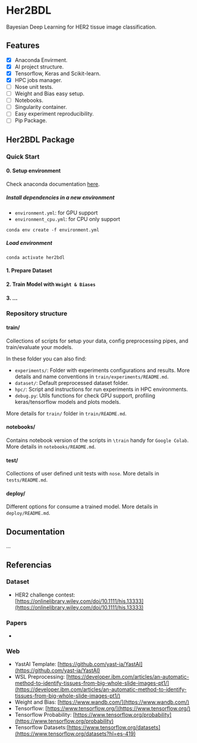 # Her2BDL

Bayesian Deep Learning for HER2 tissue image classification.

## Features

- [x] Anaconda Envirment.
- [x] AI project structure.
- [x] Tensorflow, Keras and Scikit-learn.
- [x] HPC jobs manager.
- [ ] Nose unit tests.
- [ ] Weight and Bias easy setup.
- [ ] Notebooks.
- [ ] Singularity container.
- [ ] Easy experiment reproducibility.
- [ ] Pip Package.

## Her2BDL Package

### Quick Start

#### 0. Setup environment

Check anaconda documentation [here](https://docs.conda.io/projects/conda/en/latest/user-guide/tasks/manage-environments.html#creating-an-environment-from-an-environment-yml-file).

##### Install dependencies in a new environment

* `environment.yml`: for GPU support
* `environment_cpu.yml`: for CPU only support

```
conda env create -f environment.yml
```

##### Load environment

```
conda activate her2bdl
```

#### 1. Prepare Dataset

#### 2. Train Model with `Weight & Biases`

#### 3. ...

### Repository structure

#### train/

Collections of scripts for setup your data, config preprocessing pipes, and train/evaluate your models.

In these folder you can also find:
* `experiments/`: Folder with experiments configurations and results. More details and name conventions in `train/experiments/README.md`.
* `dataset/`: Default preprocessed dataset folder.
* `hpc/`: Script and instructions for run experiments in HPC environments.
* `debug.py`: Utils functions for check GPU support, profiling keras/tensorflow models and plots models.

More details for `train/` folder in  `train/README.md`.

#### notebooks/

Contains notebook version of the scripts in `\train` handy for `Google Colab`. More details in `notebooks/README.md`.



#### test/

Collections of user defined unit tests with `nose`. More details in `tests/README.md`.

#### deploy/

Different options for consume a trained model. More details in `deploy/README.md`.

## Documentation

...


## Referencias

### Dataset

- HER2 challenge contest: [https://onlinelibrary.wiley.com/doi/10.1111/his.13333](https://onlinelibrary.wiley.com/doi/10.1111/his.13333)

### Papers

- 

### Web

- YastAI Template: [https://github.com/yast-ia/YastAI](https://github.com/yast-ia/YastAI)
- WSL Preprocessing: [https://developer.ibm.com/articles/an-automatic-method-to-identify-tissues-from-big-whole-slide-images-pt1/](https://developer.ibm.com/articles/an-automatic-method-to-identify-tissues-from-big-whole-slide-images-pt1/)
- Weight and Bias: [https://www.wandb.com/](https://www.wandb.com/)
- Tensorflow: [https://www.tensorflow.org/](https://www.tensorflow.org/)
- Tensorflow Probability: [https://www.tensorflow.org/probability](https://www.tensorflow.org/probability)
- Tensorflow Datasets:[https://www.tensorflow.org/datasets](https://www.tensorflow.org/datasets?hl=es-419)

